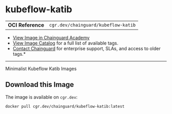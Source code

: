 <!--monopod:start-->
# kubeflow-katib
| | |
| - | - |
| **OCI Reference** | `cgr.dev/chainguard/kubeflow-katib` |


* [View Image in Chainguard Academy](https://edu.chainguard.dev/chainguard/chainguard-images/reference/kubeflow-katib/overview/)
* [View Image Catalog](https://console.enforce.dev/images/catalog) for a full list of available tags.
* [Contact Chainguard](https://www.chainguard.dev/chainguard-images) for enterprise support, SLAs, and access to older tags.*

---
<!--monopod:end-->

<!--overview:start-->
Minimalist Kubeflow Katib Images
<!--overview:end-->

<!--getting:start-->
## Download this Image
The image is available on `cgr.dev`:

```
docker pull cgr.dev/chainguard/kubeflow-katib:latest
```
<!--getting:end-->

<!--body:start-->
<!--body:end-->
